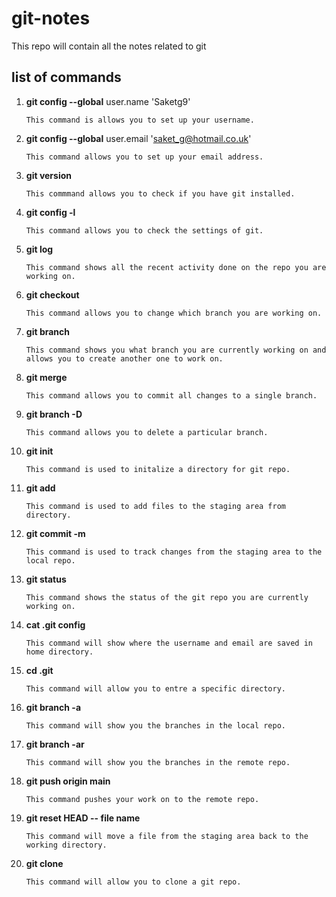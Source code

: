 # git-notes

This repo will contain all the notes related to git 

## list of commands 

1. **git config --global** user.name 'Saketg9'     
    ```
    This command is allows you to set up your username.      
    ```

1. **git config --global** user.email 'saket_g@hotmail.co.uk'  
    ```
    This command allows you to set up your email address.
    ```
    
1. **git version**     
    ```
    This commmand allows you to check if you have git installed. 
    ```

1. **git config -l**    
    ```
    This command allows you to check the settings of git. 
    ```

1. **git log**    
    ```
    This command shows all the recent activity done on the repo you are working on.  
    ```

1. **git checkout**    
    ```
    This command allows you to change which branch you are working on.   
    ```

1. **git branch**    
    ```
    This command shows you what branch you are currently working on and allows you to create another one to work on.

1. **git merge**   
    ```
    This command allows you to commit all changes to a single branch.   
    ```

1. **git branch -D**   
    ```
    This command allows you to delete a particular branch.    
    ```

1. **git init**     
    ```
    This command is used to initalize a directory for git repo.   
    ```

1. **git add**     
    ```
    This command is used to add files to the staging area from directory.    
    ```

1. **git commit -m**  
    ```
    This command is used to track changes from the staging area to the local repo.
    ```   

1. **git status**   
    ```
    This command shows the status of the git repo you are currently working on.
    ```  

1. **cat .git config**  
    ```
    This command will show where the username and email are saved in home directory.
    ```

1. **cd .git**  
    ```
    This command will allow you to entre a specific directory.
    ```

1. **git branch -a**  
    ```
    This command will show you the branches in the local repo.
    ```

1. **git branch -ar**  
    ```
    This command will show you the branches in the remote repo.
    ```

1. **git push origin main**  
    ```
    This command pushes your work on to the remote repo.
    ```

1. **git reset HEAD -- file name**  
    ```
    This command will move a file from the staging area back to the working directory.
    ```

1. **git clone**
    ```
    This command will allow you to clone a git repo.
